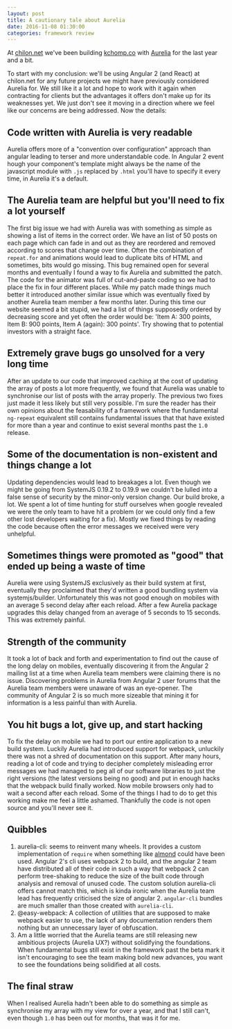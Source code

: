 ```yaml
---
layout: post
title: A cautionary tale about Aurelia
date: 2016-11-08 01:30:00
categories: framework review
---
```


At [chilon.net](http://chilon.net) we've been building [kchomp.co](http://kchomp.co) with [Aurelia](https://github.com/aurelia/) for the last year and a bit.

To start with my conclusion: we'll be using Angular 2 (and React) at chilon.net for any future projects we might have previously considered Aurelia for. We still like it a lot and hope to work with it again when contracting for clients but the advantages it offers don't make up for its weaknesses yet. We just don't see it moving in a direction where we feel like our concerns are being addressed. Now the details:

## Code written with Aurelia is very readable

Aurelia offers more of a "convention over configuration" approach than angular leading to terser and more understandable code. In Angular 2 event hough your component's template might always be the name of the javascript module with `.js` replaced by `.html` you'll have to specify it every time, in Aurelia it's a default.

## The Aurelia team are helpful but you'll need to fix a lot yourself

The first big issue we had with Aurelia was with something as simple as showing a list of items in the correct order. We have an list of 50 posts on each page which can fade in and out as they are reordered and removed according to scores that change over time. Often the combination of `repeat.for` and animations would lead to duplicate bits of HTML and sometimes, bits would go missing. This bug remained open for several months and eventually I found a way to fix Aurelia and submitted the patch. The code for the animator was full of cut-and-paste coding so we had to place the fix in four different places. While my patch made things much better it introduced another similar issue which was eventually fixed by another Aurelia team member a few months later. During this time our website seemed a bit stupid, we had a list of things supposedly ordered by decreasing score and yet often the order would be: 'Item A: 300 points, Item B: 900 points, Item A (again): 300 points'. Try showing that to potential investors with a straight face.

## Extremely grave bugs go unsolved for a very long time

After an update to our code that improved caching at the cost of updating the array of posts a lot more frequently, we found that Aurelia was unable to synchronise our list of posts with the array properly. The previous two fixes just made it less likely but still very possible. I'm sure the reader has their own opinions about the feasability of a framework where the fundamental `ng-repeat` equivalent still contains fundamental issues that that have existed for more than a year and continue to exist several months past the `1.0` release.

## Some of the documentation is non-existent and things change a lot

Updating dependencies would lead to breakages a lot. Even though we might be going from SystemJS 0.19.2 to 0.19.9 we couldn't be lulled into a false sense of security by the minor-only version change. Our build broke, a lot. We spent a lot of time hunting for stuff ourselves when google revealed we were the only team to have hit a problem (or we could only find a few other lost developers waiting for a fix). Mostly we fixed things by reading the code because often the error messages we received were very unhelpful.

## Sometimes things were promoted as "good" that ended up being a waste of time

Aurelia were using SystemJS exclusively as their build system at first, eventually they proclaimed that they'd written a good bundling system via systemjs/builder. Unfortunately this was not good enough on mobiles with an average 5 second delay after each reload. After a few Aurelia package upgrades this delay changed from an average of 5 seconds to 15 seconds. This was extremely painful.

## Strength of the community

It took a lot of back and forth and experimentation to find out the cause of the long delay on mobiles, eventually discovering it from the Angular 2 mailing list at a time when Aurelia team members were claiming there is no issue. Discovering problems in Aurelia from Angular 2 user forums that the Aurelia team members were unaware of was an eye-opener. The community of Angular 2 is so much more sizeable that mining it for information is a less painful than with Aurelia.

## You hit bugs a lot, give up, and start hacking

To fix the delay on mobile we had to port our entire application to a new build system. Luckily Aurelia had introduced support for webpack, unluckily there was not a shred of documentation on this support. After many hours, reading a lot of code and trying to decipher completely misleading error messages we had managed to peg all of our software libraries to just the right versions (the latest versions being no good) and put in enough hacks that the webpack build finally worked. Now mobile browsers only had to wait a second after each reload. Some of the things I had to do to get this working make me feel a little ashamed. Thankfully the code is not open source and you'll never see it.

## Quibbles

1. aurelia-cli: seems to reinvent many wheels. It provides a custom implementation of `require` when something like [almond](https://github.com/requirejs/almond) could have been used. Angular 2's cli uses webpack 2 to build, and the angular 2 team have distributed all of their code in such a way that webpack 2 can perform tree-shaking to reduce the size of the built code through analysis and removal of unused code. The custom solution aurelia-cli offers cannot match this, which is kinda ironic when the Aurelia team lead has frequently criticised the size of angular 2. `angular-cli` bundles are much smaller than those created with `aurelia-cli`.
2. @easy-webpack: A collection of utilities that are supposed to make webpack easier to use, the lack of any documentation renders them nothing but an unnecessary layer of obfuscation.
3. Am a little worried that the Aurelia teams are still releasing new ambitious projects (Aurelia UX?) without solidifying the foundations. When fundamental bugs still exist in the framework past the beta mark it isn't encouraging to see the team making bold new advances, you want to see the foundations being solidified at all costs.

## The final straw

When I realised Aurelia hadn't been able to do something as simple as synchronise my array with my view for over a year, and that I still can't, even though `1.0` has been out for months, that was it for me.
